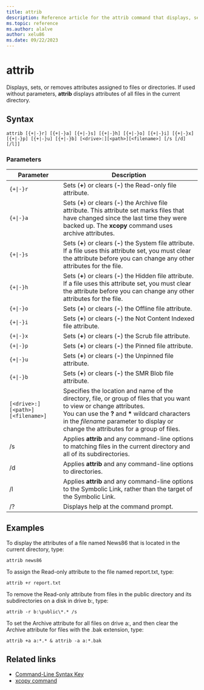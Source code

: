 ```yaml
---
title: attrib
description: Reference article for the attrib command that displays, sets, or removes attributes assigned to files or directories.
ms.topic: reference
ms.author: alalve
author: xelu86
ms.date: 09/22/2023
---
```


# attrib

Displays, sets, or removes attributes assigned to files or directories. If used without parameters, **attrib** displays attributes of all files in the current directory.

## Syntax

```
attrib [{+|-}r] [{+|-}a] [{+|-}s] [{+|-}h] [{+|-}o] [{+|-}i] [{+|-}x] [{+|-}p] [{+|-}u] [{+|-}b] [<drive>:][<path>][<filename>] [/s [/d] [/l]]
```

### Parameters

| Parameter | Description |
| --------- | ----------- |
| `{+\|-}r` | Sets (**+**) or clears (**-**) the Read-only file attribute. |
| `{+\|-}a` | Sets (**+**) or clears (**-**) the Archive file attribute. This attribute set marks files that have changed since the last time they were backed up. The **xcopy** command uses archive attributes. |
| `{+\|-}s` | Sets (**+**) or clears (**-**) the System file attribute. If a file uses this attribute set, you must clear the attribute before you can change any other attributes for the file. |
| `{+\|-}h` | Sets (**+**) or clears (**-**) the Hidden file attribute. If a file uses this attribute set, you must clear the attribute before you can change any other attributes for the file. |
| `{+\|-}o` | Sets (**+**) or clears (**-**) the Offline file attribute. |
| `{+\|-}i` | Sets (**+**) or clears (**-**) the Not Content Indexed file attribute. |
| `{+\|-}x` | Sets (**+**) or clears (**-**) the Scrub file attribute. |
| `{+\|-}p` | Sets (**+**) or clears (**-**) the Pinned file attribute. |
| `{+\|-}u` | Sets (**+**) or clears (**-**) the Unpinned file attribute. |
| `{+\|-}b` | Sets (**+**) or clears (**-**) the SMR Blob file attribute. |
| `[<drive>:][<path>][<filename>]` | Specifies the location and name of the directory, file, or group of files that you want to view or change attributes.<br>You can use the **?** and **\*** wildcard characters in the *filename* parameter to display or change the attributes for a group of files. |
| /s | Applies **attrib** and any command-line options to matching files in the current directory and all of its subdirectories. |
| /d | Applies **attrib** and any command-line options to directories. |
| /l | Applies **attrib** and any command-line options to the Symbolic Link, rather than the target of the Symbolic Link. |
| /? | Displays help at the command prompt. |

## Examples

To display the attributes of a file named News86 that is located in the current directory, type:

```
attrib news86
```

To assign the Read-only attribute to the file named report.txt, type:

```
attrib +r report.txt
```

To remove the Read-only attribute from files in the public directory and its subdirectories on a disk in drive b:, type:

```
attrib -r b:\public\*.* /s
```

To set the Archive attribute for all files on drive a:, and then clear the Archive attribute for files with the .bak extension, type:

```
attrib +a a:*.* & attrib -a a:*.bak
```

## Related links

- [Command-Line Syntax Key](command-line-syntax-key.md)
- [xcopy command](xcopy.md)
